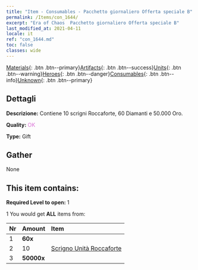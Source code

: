 ```yaml
---
title: "Item - Consumables - Pacchetto giornaliero Offerta speciale B"
permalink: /Items/con_1644/
excerpt: "Era of Chaos  Pacchetto giornaliero Offerta speciale B"
last_modified_at: 2021-04-11
locale: it
ref: "con_1644.md"
toc: false
classes: wide
---
```

 [Materials](/it/Items/){: .btn .btn--primary}[Artifacts](/it/Items/Artifacts/){: .btn .btn--success}[Units](/it/Items/Units/){: .btn .btn--warning}[Heroes](/it/Items/Heroes/){: .btn .btn--danger}[Consumables](/it/Items/Consumables/){: .btn .btn--info}[Unknown](/it/Items/Unknown/){: .btn .btn--primary}

## Dettagli
 **Descrizione:** Contiene 10 scrigni Roccaforte, 60 Diamanti e 50.000 Oro.

 **Quality:** <span style="color: #DA70D6">OK</span>

 **Type:** Gift

## Gather

  None

## This item contains:

 **Required Level to open:** 1

 1 You would get **ALL** items  from:

  | Nr | Amount |     Item    |
  |:---|:-------|:------------|
  | 1 |  **60x** | <i class="fas fa-gem"/> |  | 
  | 2 | 10 | [Scrigno Unità Roccaforte](/it/Items/con_1272/) | 
  | 3 |  **50000x** | <i class="fas fa-coins"/> |  | 
